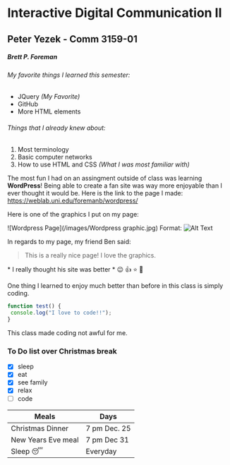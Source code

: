 # Interactive Digital Communication II </h1>

## Peter Yezek - Comm 3159-01 </h2>

##### Brett P. Foreman </h5>

###### My favorite things I learned this semester: </h6>
* JQuery *(My Favorite)*
* GitHub
* More HTML elements
###### Things that I already knew about: </h6>
1. Most terminology
2. Basic computer networks
3. How to use HTML and CSS *(What I was most familiar with)*

  The most fun I had on an assingment outside of class was learning **WordPress**!
Being able to create a fan site was way more enjoyable than I ever thought it would be. Here is the link to the page I made: https://weblab.uni.edu/foremanb/wordpress/

Here is one of the graphics I put on my page:

![Wordpress Page](/images/Wordpress graphic.jpg)
Format: ![Alt Text](url)

In regards to my page, my friend Ben said:
>This is a really nice page! I love the graphics.

\* I really thought his site was better \* :wink: :+1: :star: :football:

One thing I learned to enjoy much better than before in this class is simply coding.
```javascript
function test() {
 console.log("I love to code!!");
}
```
This class made coding not awful for me.

### To Do list over Christmas break </h3>
- [x] sleep
- [x] eat
- [x] see family
- [x] relax
- [ ] code

Meals | Days
------------ | -------------
Christmas Dinner | 7 pm Dec. 25
New Years Eve meal | 7 pm Dec 31
Sleep :sleeping: | Everyday
